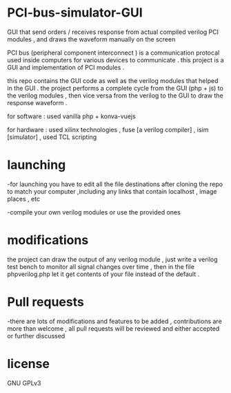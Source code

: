 # PCI-bus-simulator-GUI
GUI that send orders / receives response from actual compiled verilog PCI modules , and draws the waveform manually on the screen  

PCI bus (peripheral component interconnect ) is a communication protocal used inside computers for various devices to communicate .
this project is a GUI and implementation of PCI modules .


this repo contains the GUI code as well as the verilog modules that helped in the GUI . 
the project performs a complete cycle from the GUI (php + js) to the verilog modules , then vice versa from the verilog to the GUI to 
draw the response waveform . 

for software : used vanilla php + konva-vuejs 

for hardware : used  xilinx technologies , fuse [a verilog compiler] , 
               isim [simulator] , used TCL scripting
               

# launching 
-for launching you have to edit all the file destinations after cloning the repo to match your computer 
,including any links that contain localhost , image places , etc

-compile your own verilog modules or use the provided ones


# modifications 
the project can draw the output of any verilog module , just write a verilog test bench to monitor all signal changes over time , 
then in the file phpverilog.php let it get contents of your file instead of the default .



# Pull requests
-there are lots of modifications and features to be added , contributions are more than welcome , all pull requests will be reviewed and   either accepted or further discussed 

# license 
GNU GPLv3

